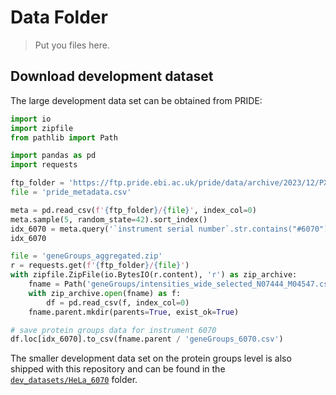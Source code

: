 # Data Folder

> Put you files here.

## Download development dataset

The large development data set can be obtained from PRIDE:

```python
import io
import zipfile
from pathlib import Path

import pandas as pd
import requests

ftp_folder = 'https://ftp.pride.ebi.ac.uk/pride/data/archive/2023/12/PXD042233'
file = 'pride_metadata.csv'

meta = pd.read_csv(f'{ftp_folder}/{file}', index_col=0)
meta.sample(5, random_state=42).sort_index()
idx_6070 = meta.query('`instrument serial number`.str.contains("#6070")').index
idx_6070

file = 'geneGroups_aggregated.zip'
r = requests.get(f'{ftp_folder}/{file}')
with zipfile.ZipFile(io.BytesIO(r.content), 'r') as zip_archive:
    fname = Path('geneGroups/intensities_wide_selected_N07444_M04547.csv')
    with zip_archive.open(fname) as f:
        df = pd.read_csv(f, index_col=0)
    fname.parent.mkdir(parents=True, exist_ok=True)

# save protein groups data for instrument 6070
df.loc[idx_6070].to_csv(fname.parent / 'geneGroups_6070.csv')
```

The smaller development data set on the protein groups level is also shipped with this
repository and can be found in the [`dev_datasets/HeLa_6070`](dev_datasets/HeLa_6070/) folder.

